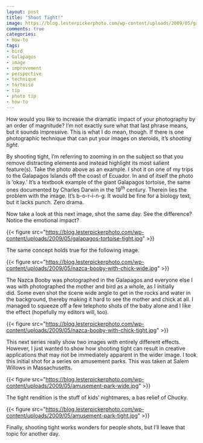 ```yaml
---
layout: post
title: "Shoot Tight!"
image: https://blog.lesterpickerphoto.com/wp-content/uploads/2009/05/galapagos-tortoise-wide.jpg
comments: true
categories:
- How-to
tags:
- bird
- Galapagos
- image
- improvement
- perspective
- technique
- tortoise
- tip
- photo tip
- how-to
---
```

How would you like to increase the dramatic impact of your photography by an order of magnitude? I’m not exactly sure what that last phrase means, but it sounds impressive. This is what I do mean, though. If there is one photographic technique that can put your images on steroids, it’s <em>shooting tight</em>.

By shooting tight, I’m referring to zooming in on the subject so that you remove distracting elements and instead highlight its most salient feature(s). Take the photo above as an example. I shot it on one of my trips to the Galapagos Islands off the coast of Ecuador. In and of itself the photo is ‘okay.’ It’s a textbook example of the giant Galapagos tortoise, the same ones documented by Charles Darwin in the 19<sup>th</sup> century. Therein lies the problem with the image. It’s b-o-r-i-n-g. It would be fine for a biology text, but it lacks punch. Zero drama.

Now take a look at this next image, shot the same day. See the difference? Notice the emotional impact?

{{< figure src="https://blog.lesterpickerphoto.com/wp-content/uploads/2009/05/galapagos-tortoise-tight.jpg" >}}

The same concept holds true for the following image. 

{{< figure src="https://blog.lesterpickerphoto.com/wp-content/uploads/2009/05/nazca-booby-with-chick-wide.jpg" >}}

The Nazca Booby was photographed in the Galapagos and everyone else I was with photographed the mother and bird as a whole, as I initially did. Some even shot the scene wide angle to get in the rocks and water in the background, thereby making it hard to see the mother and chick at all. I managed to squeeze off a few telephoto shots of the baby alone and I like the effect (hopefully my editors will, too).

{{< figure src="https://blog.lesterpickerphoto.com/wp-content/uploads/2009/05/nazca-booby-with-chick-tight.jpg" >}}

This next series really show two images with entirely different effects. However, I just wanted to show how shooting tight can result in creative applications that may not be immediately apparent in the wider image. I took this initial shot for a series on amusement parks. This was taken at Salem Willows in Massachusetts.

{{< figure src="https://blog.lesterpickerphoto.com/wp-content/uploads/2009/05/amusement-park-wide.jpg" >}}

The tight rendition is the stuff of kids’ nightmares, a bas relief of Chucky.

{{< figure src="https://blog.lesterpickerphoto.com/wp-content/uploads/2009/05/amusement-park-tight.jpg" >}}

Finally, shooting tight works wonders for people shots, but I’ll leave that topic for another day.


